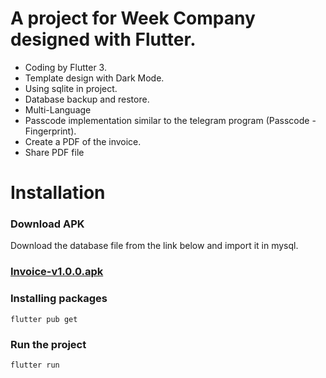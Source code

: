 # A project for Week Company designed with Flutter.
- Coding by Flutter 3.
- Template design with Dark Mode.
- Using sqlite in project.
- Database backup and restore.
- Multi-Language
- Passcode implementation similar to the telegram program (Passcode - Fingerprint).
- Create a PDF of the invoice.
- Share PDF file
# Installation
### Download APK 
Download the database file from the link below and import it in mysql.
### [Invoice-v1.0.0.apk](./APK)
### Installing packages
```
flutter pub get
```
### Run the project
```
flutter run
```

